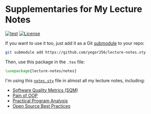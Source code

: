 # Supplementaries for My Lecture Notes

[![test](https://github.com/yegor256/lecture-notes/actions/workflows/test.yml/badge.svg)](https://github.com/yegor256/lecture-notes/actions/workflows/test.yml)
[![License](https://img.shields.io/badge/license-MIT-green.svg)](https://github.com/yegor256/lecture-notes.sty/blob/master/LICENSE.txt)

If you want to use it too, just add it as a Git [submodule][submodule]
to your repo:

```bash
git submodule add https://github.com/yegor256/lecture-notes.sty
```

Then, use this package in the `.tex` file:

```tex
\usepackage{lecture-notes/notes}
```

I'm using this [`notes.sty`][sty] file in almost all
my lecture notes, including:

* [Software Quality Metrics (SQM)](https://github.com/yegor256/sqm)
* [Pain of OOP](https://github.com/yegor256/sqm)
* [Practical Program Analysis](https://github.com/yegor256/ppa)
* [Open Source Best Practices](https://github.com/yegor256/osbp)

[sty]: https://raw.githubusercontent.com/yegor256/lecture-notes/refs/heads/master/notes.sty
[submodule]: https://git-scm.com/book/en/v2/Git-Tools-Submodules
